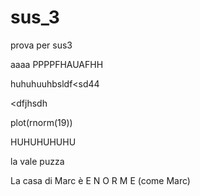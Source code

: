 # sus_3
prova per sus3



aaaa
PPPPFHAUAFHH


huhuhuuhbsldf<sd44

<dfjhsdh

plot(rnorm(19))

HUHUHUHUHU

la vale puzza

La casa di Marc è E N O R M E (come Marc)